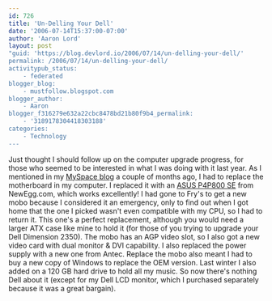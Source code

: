 ```yaml
---
id: 726
title: 'Un-Delling Your Dell'
date: '2006-07-14T15:37:00-07:00'
author: 'Aaron Lord'
layout: post
"guid: 'https://blog.devlord.io/2006/07/14/un-delling-your-dell/'
permalink: /2006/07/14/un-delling-your-dell/
activitypub_status:
    - federated
blogger_blog:
    - mustfollow.blogspot.com
blogger_author:
    - Aaron
blogger_f316279e632a22cbc8478bd21b80f9b4_permalink:
    - '3189178304418303188'
categories:
    - Technology
---
```


Just thought I should follow up on the computer upgrade progress, for those who seemed to be interested in what I was doing with it last year.  As I mentioned in my <a href="http://blog.myspace.com/index.cfm?fuseaction=blog.view&amp;friendID=17285023&amp;blogID=116194105&amp;MyToken=f5ee37df-9cf9-4133-b738-177d3d11d1f8">MySpace blog</a> a couple of months ago, I had to replace the motherboard in my computer.  I replaced it with an <a href="http://www.newegg.com/Product/Product.asp?Item=N82E16813131484">ASUS P4P800 SE</a> from NewEgg.com, which works excellently!  I had gone to Fry's to get a new mobo because I considered it an emergency, only to find out when I got home that the one I picked wasn't even compatible with my CPU, so I had to return it.  This one's a perfect replacement, although you would need a larger ATX case like mine to hold it (for those of you trying to upgrade your Dell Dimension 2350).  The mobo has an AGP video slot, so I also got a new video card with dual monitor &amp; DVI capability.  I also replaced the power supply with a new one from Antec.  Replace the mobo also meant I had to buy a new copy of Windows to replace the OEM version.  Last winter I also added on a 120 GB hard drive to hold all my music.  So now there's nothing Dell about it (except for my Dell LCD monitor, which I purchased separately because it was a great bargain).<div class="blogger-post-footer"></div>